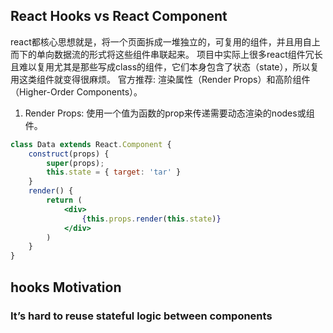 ## React Hooks vs React Component
react都核心思想就是，将一个页面拆成一堆独立的，可复用的组件，并且用自上而下的单向数据流的形式将这些组件串联起来。
项目中实际上很多react组件冗长且难以复用尤其是那些写成class的组件，它们本身包含了状态（state），所以复用这类组件就变得很麻烦。
官方推荐: 渲染属性（Render Props）和高阶组件（Higher-Order Components）。
1. Render Props: 使用一个值为函数的prop来传递需要动态渲染的nodes或组件。
``` jsx
class Data extends React.Component {
    construct(props) {
        super(props);
        this.state = { target: 'tar' }
    }
    render() {
        return (
            <div>
                {this.props.render(this.state)}
            </div>
        )
    }
}
```


## hooks Motivation
### It’s hard to reuse stateful logic between components
